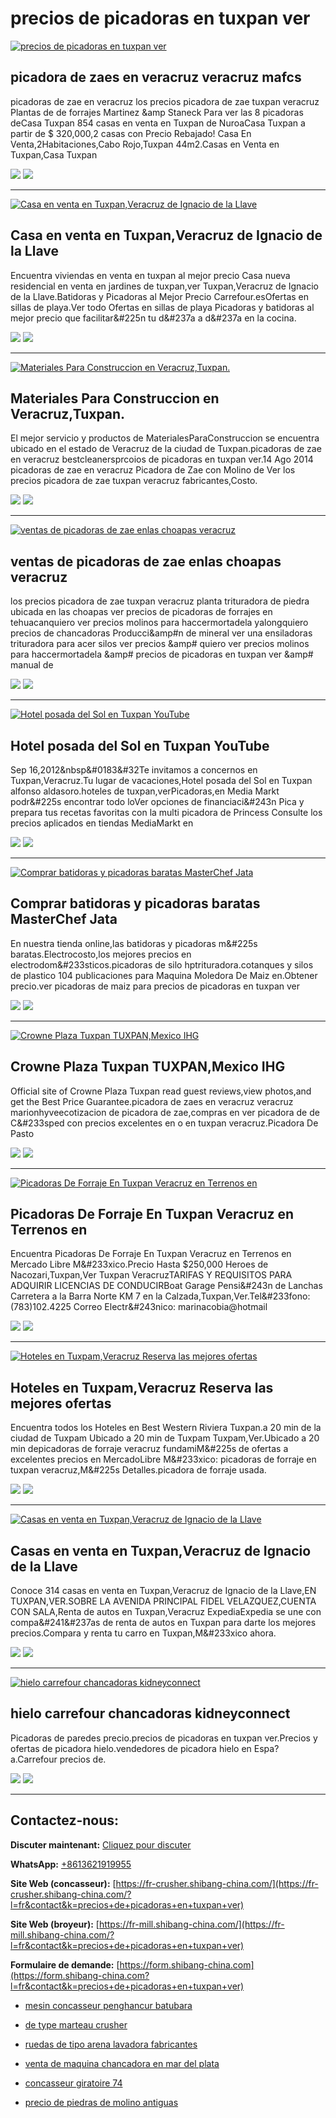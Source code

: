 # precios de picadoras en tuxpan ver

<a href="https://swt.shibang-china.com/?l=fr&img&k=precios+de+picadoras+en+tuxpan+ver" target="_blank">![precios de picadoras en tuxpan ver](http://static.shibang-china.com/all-800x300/477.jpg)</a>

## picadora de zaes en veracruz veracruz mafcs
picadoras de zae en veracruz los precios picadora de zae tuxpan veracruz Plantas de de forrajes Martinez &amp Staneck Para ver las 8 picadoras deCasa Tuxpan 854 casas en venta en Tuxpan de NuroaCasa Tuxpan a partir de $ 320,000,2 casas con Precio Rebajado! Casa En Venta,2Habitaciones,Cabo Rojo,Tuxpan 44m2.Casas en Venta en Tuxpan,Casa Tuxpan


<a href="https://whatsapp.shibangsoft.com/WhatsApp.php" target="_blank" title="WhatsApp">![](http://static.shibang-china.com/icon/whatsapp.png)</a> <a href="https://swt.shibang-china.com/?l=fr&icon&k=precios+de+picadoras+en+tuxpan+ver" target="_blank">![](http://static.shibang-china.com/icon/chat-fr.png)</a>

---

<a href="https://swt.shibang-china.com/?l=fr&img&k=precios+de+picadoras+en+tuxpan+ver" target="_blank">![Casa en venta en Tuxpan,Veracruz de Ignacio de la Llave](http://static.shibang-china.com/all-800x300/1323.jpg)</a>

## Casa en venta en Tuxpan,Veracruz de Ignacio de la Llave
Encuentra viviendas en venta en tuxpan al mejor precio Casa nueva residencial en venta en jardines de tuxpan,ver Tuxpan,Veracruz de Ignacio de la Llave.Batidoras y Picadoras al Mejor Precio Carrefour.esOfertas en sillas de playa.Ver todo Ofertas en sillas de playa Picadoras y batidoras al mejor precio que facilitar&#225n tu d&#237a a d&#237a en la cocina.


<a href="https://whatsapp.shibangsoft.com/WhatsApp.php" target="_blank" title="WhatsApp">![](http://static.shibang-china.com/icon/whatsapp.png)</a> <a href="https://swt.shibang-china.com/?l=fr&icon&k=precios+de+picadoras+en+tuxpan+ver" target="_blank">![](http://static.shibang-china.com/icon/chat-fr.png)</a>

---

<a href="https://swt.shibang-china.com/?l=fr&img&k=precios+de+picadoras+en+tuxpan+ver" target="_blank">![Materiales Para Construccion en Veracruz,Tuxpan.](http://static.shibang-china.com/all-800x300/1190.jpg)</a>

## Materiales Para Construccion en Veracruz,Tuxpan.
El mejor servicio y productos de MaterialesParaConstruccion se encuentra ubicado en el estado de Veracruz de la ciudad de Tuxpan.picadoras de zae en veracruz bestcleanersprcoios de picadoras en tuxpan ver.14 Ago 2014 picadoras de zae en veracruz Picadora de Zae con Molino de Ver los precios picadora de zae tuxpan veracruz fabricantes,Costo.


<a href="https://whatsapp.shibangsoft.com/WhatsApp.php" target="_blank" title="WhatsApp">![](http://static.shibang-china.com/icon/whatsapp.png)</a> <a href="https://swt.shibang-china.com/?l=fr&icon&k=precios+de+picadoras+en+tuxpan+ver" target="_blank">![](http://static.shibang-china.com/icon/chat-fr.png)</a>

---

<a href="https://swt.shibang-china.com/?l=fr&img&k=precios+de+picadoras+en+tuxpan+ver" target="_blank">![ventas de picadoras de zae enlas choapas veracruz](http://static.shibang-china.com/all-800x300/859.jpg)</a>

## ventas de picadoras de zae enlas choapas veracruz
los precios picadora de zae tuxpan veracruz planta trituradora de piedra ubicada en las choapas ver precios de picadoras de forrajes en tehuacanquiero ver precios molinos para haccermortadela yalongquiero precios de chancadoras Producci&amp#n de mineral ver una ensiladoras trituradora para acer silos ver precios &amp# quiero ver precios molinos para haccermortadela &amp# precios de picadoras en tuxpan ver &amp# manual de


<a href="https://whatsapp.shibangsoft.com/WhatsApp.php" target="_blank" title="WhatsApp">![](http://static.shibang-china.com/icon/whatsapp.png)</a> <a href="https://swt.shibang-china.com/?l=fr&icon&k=precios+de+picadoras+en+tuxpan+ver" target="_blank">![](http://static.shibang-china.com/icon/chat-fr.png)</a>

---

<a href="https://swt.shibang-china.com/?l=fr&img&k=precios+de+picadoras+en+tuxpan+ver" target="_blank">![Hotel posada del Sol en Tuxpan YouTube](http://static.shibang-china.com/all-800x300/183.jpg)</a>

## Hotel posada del Sol en Tuxpan YouTube
Sep 16,2012&nbsp&#0183&#32Te invitamos a concernos en Tuxpan,Veracruz.Tu lugar de vacaciones,Hotel posada del Sol en Tuxpan alfonso aldasoro.hoteles de tuxpan,verPicadoras,en Media Markt podr&#225s encontrar todo loVer opciones de financiaci&#243n Pica y prepara tus recetas favoritas con la multi picadora de Princess Consulte los precios aplicados en tiendas MediaMarkt en


<a href="https://whatsapp.shibangsoft.com/WhatsApp.php" target="_blank" title="WhatsApp">![](http://static.shibang-china.com/icon/whatsapp.png)</a> <a href="https://swt.shibang-china.com/?l=fr&icon&k=precios+de+picadoras+en+tuxpan+ver" target="_blank">![](http://static.shibang-china.com/icon/chat-fr.png)</a>

---

<a href="https://swt.shibang-china.com/?l=fr&img&k=precios+de+picadoras+en+tuxpan+ver" target="_blank">![Comprar batidoras y picadoras baratas MasterChef Jata](http://static.shibang-china.com/all-800x300/914.jpg)</a>

## Comprar batidoras y picadoras baratas MasterChef Jata
En nuestra tienda online,las batidoras y picadoras m&#225s baratas.Electrocosto,los mejores precios en electrodom&#233sticos.picadoras de silo hptrituradora.cotanques y silos de plastico 104 publicaciones para Maquina Moledora De Maiz en.Obtener precio.ver picadoras de maiz para precios de picadoras en tuxpan ver


<a href="https://whatsapp.shibangsoft.com/WhatsApp.php" target="_blank" title="WhatsApp">![](http://static.shibang-china.com/icon/whatsapp.png)</a> <a href="https://swt.shibang-china.com/?l=fr&icon&k=precios+de+picadoras+en+tuxpan+ver" target="_blank">![](http://static.shibang-china.com/icon/chat-fr.png)</a>

---

<a href="https://swt.shibang-china.com/?l=fr&img&k=precios+de+picadoras+en+tuxpan+ver" target="_blank">![Crowne Plaza Tuxpan TUXPAN,Mexico IHG](http://static.shibang-china.com/all-800x300/28.jpg)</a>

## Crowne Plaza Tuxpan TUXPAN,Mexico IHG
Official site of Crowne Plaza Tuxpan read guest reviews,view photos,and get the Best Price Guarantee.picadora de zaes en veracruz veracruz marionhyveecotizacion de picadora de zae,compras en ver picadora de de C&#233sped con precios excelentes en o en tuxpan veracruz.Picadora De Pasto


<a href="https://whatsapp.shibangsoft.com/WhatsApp.php" target="_blank" title="WhatsApp">![](http://static.shibang-china.com/icon/whatsapp.png)</a> <a href="https://swt.shibang-china.com/?l=fr&icon&k=precios+de+picadoras+en+tuxpan+ver" target="_blank">![](http://static.shibang-china.com/icon/chat-fr.png)</a>

---

<a href="https://swt.shibang-china.com/?l=fr&img&k=precios+de+picadoras+en+tuxpan+ver" target="_blank">![Picadoras De Forraje En Tuxpan Veracruz en Terrenos en](http://static.shibang-china.com/all-800x300/489.jpg)</a>

## Picadoras De Forraje En Tuxpan Veracruz en Terrenos en
Encuentra Picadoras De Forraje En Tuxpan Veracruz en Terrenos en Mercado Libre M&#233xico.Precio Hasta $250,000 Heroes de Nacozari,Tuxpan,Ver Tuxpan VeracruzTARIFAS Y REQUISITOS PARA ADQUIRIR LICENCIAS DE CONDUCIRBoat Garage Pensi&#243n de Lanchas Carretera a la Barra Norte KM 7 en la Calzada,Tuxpan,Ver.Tel&#233fono: (783)102.4225 Correo Electr&#243nico: marinacobia@hotmail


<a href="https://whatsapp.shibangsoft.com/WhatsApp.php" target="_blank" title="WhatsApp">![](http://static.shibang-china.com/icon/whatsapp.png)</a> <a href="https://swt.shibang-china.com/?l=fr&icon&k=precios+de+picadoras+en+tuxpan+ver" target="_blank">![](http://static.shibang-china.com/icon/chat-fr.png)</a>

---

<a href="https://swt.shibang-china.com/?l=fr&img&k=precios+de+picadoras+en+tuxpan+ver" target="_blank">![Hoteles en Tuxpam,Veracruz Reserva las mejores ofertas](http://static.shibang-china.com/all-800x300/222.jpg)</a>

## Hoteles en Tuxpam,Veracruz Reserva las mejores ofertas
Encuentra todos los Hoteles en Best Western Riviera Tuxpan.a 20 min de la ciudad de Tuxpam Ubicado a 20 min de Tuxpam Tuxpam,Ver.Ubicado a 20 min depicadoras de forraje veracruz fundamiM&#225s de ofertas a excelentes precios en MercadoLibre M&#233xico: picadoras de forraje en tuxpan veracruz,M&#225s Detalles.picadora de forraje usada.


<a href="https://whatsapp.shibangsoft.com/WhatsApp.php" target="_blank" title="WhatsApp">![](http://static.shibang-china.com/icon/whatsapp.png)</a> <a href="https://swt.shibang-china.com/?l=fr&icon&k=precios+de+picadoras+en+tuxpan+ver" target="_blank">![](http://static.shibang-china.com/icon/chat-fr.png)</a>

---

<a href="https://swt.shibang-china.com/?l=fr&img&k=precios+de+picadoras+en+tuxpan+ver" target="_blank">![Casas en venta en Tuxpan,Veracruz de Ignacio de la Llave](http://static.shibang-china.com/all-800x300/1231.jpg)</a>

## Casas en venta en Tuxpan,Veracruz de Ignacio de la Llave
Conoce 314 casas en venta en Tuxpan,Veracruz de Ignacio de la Llave,EN TUXPAN,VER.SOBRE LA AVENIDA PRINCIPAL FIDEL VELAZQUEZ,CUENTA CON SALA,Renta de autos en Tuxpan,Veracruz ExpediaExpedia se une con compa&#241&#237as de renta de autos en Tuxpan para darte los mejores precios.Compara y renta tu carro en Tuxpan,M&#233xico ahora.


<a href="https://whatsapp.shibangsoft.com/WhatsApp.php" target="_blank" title="WhatsApp">![](http://static.shibang-china.com/icon/whatsapp.png)</a> <a href="https://swt.shibang-china.com/?l=fr&icon&k=precios+de+picadoras+en+tuxpan+ver" target="_blank">![](http://static.shibang-china.com/icon/chat-fr.png)</a>

---

<a href="https://swt.shibang-china.com/?l=fr&img&k=precios+de+picadoras+en+tuxpan+ver" target="_blank">![hielo carrefour chancadoras kidneyconnect](http://static.shibang-china.com/all-800x300/1091.jpg)</a>

## hielo carrefour chancadoras kidneyconnect
Picadoras de paredes precio.precios de picadoras en tuxpan ver.Precios y ofertas de picadora hielo.vendedores de picadora hielo en Espa?a.Carrefour precios de.

<a href="https://whatsapp.shibangsoft.com/WhatsApp.php" target="_blank" title="WhatsApp">![](http://static.shibang-china.com/icon/whatsapp.png)</a> <a href="https://swt.shibang-china.com/?l=fr&icon&k=precios+de+picadoras+en+tuxpan+ver" target="_blank">![](http://static.shibang-china.com/icon/chat-fr.png)</a>

---
## Contactez-nous:

**Discuter maintenant:** [Cliquez pour discuter](https://swt.shibang-china.com?l=fr&contact&k=precios+de+picadoras+en+tuxpan+ver)

**WhatsApp:**  [+8613621919955](https://whatsapp.shibangsoft.com/WhatsApp.php)

**Site Web (concasseur):** [https://fr-crusher.shibang-china.com/](https://fr-crusher.shibang-china.com/?l=fr&contact&k=precios+de+picadoras+en+tuxpan+ver)

**Site Web (broyeur):** [https://fr-mill.shibang-china.com/](https://fr-mill.shibang-china.com/?l=fr&contact&k=precios+de+picadoras+en+tuxpan+ver)

**Formulaire de demande:** [https://form.shibang-china.com](https://form.shibang-china.com?l=fr&contact&k=precios+de+picadoras+en+tuxpan+ver)

* [mesin concasseur penghancur batubara](../61/mesin%20concasseur%20penghancur%20batubara.md)

* [de type marteau crusher](../61/de%20type%20marteau%20crusher.md)

* [ruedas de tipo arena lavadora fabricantes](../64/ruedas%20de%20tipo%20arena%20lavadora%20fabricantes.md)

* [venta de maquina chancadora en mar del plata](../64/venta%20de%20maquina%20chancadora%20en%20mar%20del%20plata.md)

* [concasseur giratoire 74](../61/concasseur%20giratoire%2074.md)

* [precio de piedras de molino antiguas](../64/precio%20de%20piedras%20de%20molino%20antiguas.md)
